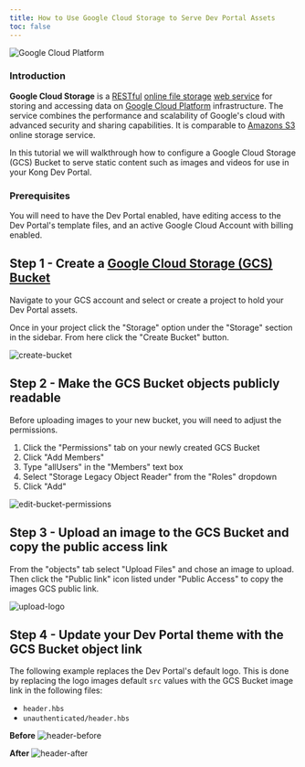 ```yaml
---
title: How to Use Google Cloud Storage to Serve Dev Portal Assets
toc: false
---
```


![Google Cloud Platform](https://konghq.com/wp-content/uploads/2019/03/logo_gcp_horizontal_rgb.png)

### Introduction

**Google Cloud Storage** is a [RESTful](https://en.wikipedia.org/wiki/Representational_state_transfer) [online file storage](https://en.wikipedia.org/wiki/Online_file_storage) 
[web service](https://en.wikipedia.org/wiki/Web_service) for storing and 
accessing data on [Google Cloud Platform](https://en.wikipedia.org/wiki/Google_Cloud_Platform) infrastructure. The service 
combines the performance and scalability of Google's cloud with advanced 
security and sharing capabilities. It is comparable to [Amazons S3](https://en.wikipedia.org/wiki/Amazon_S3) online 
storage service.

In this tutorial we will walkthrough how to configure a Google Cloud Storage 
(GCS) Bucket to serve static content such as images and videos for use in your
Kong Dev Portal.


### Prerequisites

You will need to have the Dev Portal enabled, have editing access to the Dev 
Portal's template files, and an active Google Cloud Account with billing enabled. 


## Step 1 - Create a [Google Cloud Storage (GCS) Bucket](https://console.cloud.google.com/storage/create-bucket)

Navigate to your GCS account and select or create a project to hold your Dev 
Portal assets. 

Once in your project click the "Storage" option under the "Storage" section in 
the sidebar. From here click the "Create Bucket" button.

![create-bucket](https://konghq.com/wp-content/uploads/2019/03/create-bucket.png)


## Step 2 - Make the GCS Bucket objects publicly readable

Before uploading images to your new bucket, you will need to adjust the
permissions.

1. Click the "Permissions" tab on your newly created GCS Bucket
2. Click "Add Members"
3. Type "allUsers" in the "Members" text box
4. Select "Storage Legacy Object Reader" from the "Roles" dropdown
5. Click "Add"

![edit-bucket-permissions](https://konghq.com/wp-content/uploads/2019/03/bucket-permissions.png)

## Step 3 - Upload an image to the GCS Bucket and copy the public access link

From the "objects" tab select "Upload Files" and chose an image to upload.
Then click the "Public link" icon listed under "Public Access" to copy the images
GCS public link.

![upload-logo](https://konghq.com/wp-content/uploads/2019/03/upload-logo.png)


## Step 4 - Update your Dev Portal theme with the GCS Bucket object link

The following example replaces the Dev Portal's default logo. This is done by 
replacing the logo images default `src` values with the GCS Bucket image link in
the following files:

  * `header.hbs`
  * `unauthenticated/header.hbs`


**Before**
![header-before](https://konghq.com/wp-content/uploads/2019/03/orignal-header.png)

**After**
![header-after](https://konghq.com/wp-content/uploads/2019/03/new-header.png)


